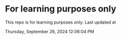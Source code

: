 # For learning purposes only
This repo is for learning purposes only.
Last updated at

Thursday, September 26, 2024 12:06:04 PM

